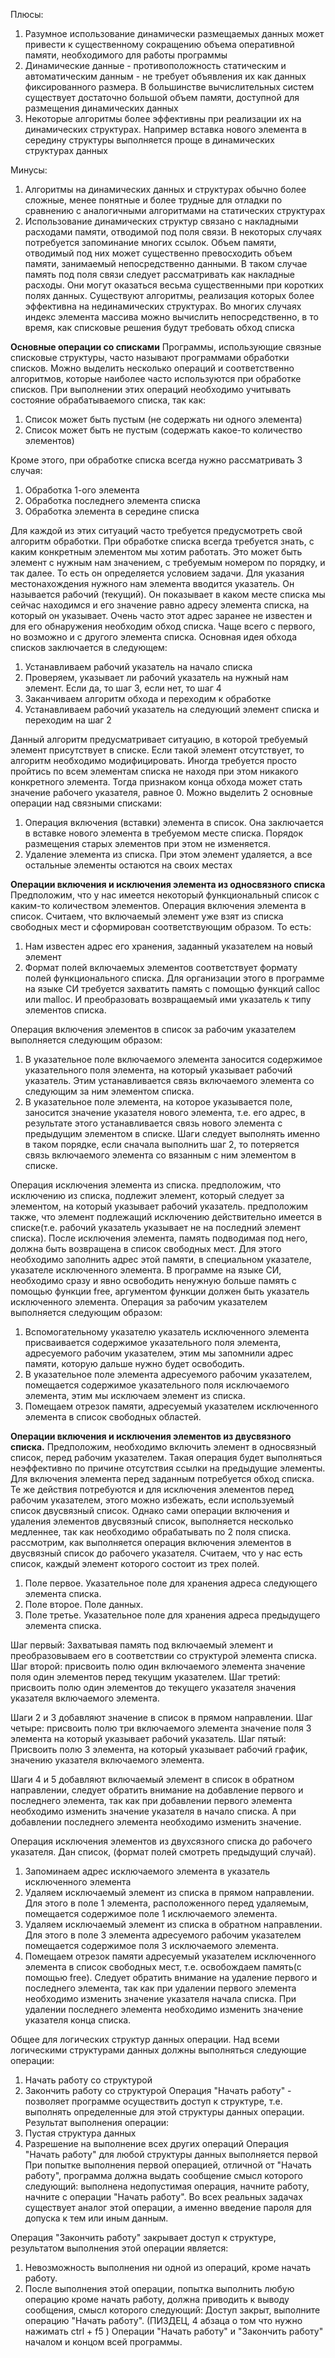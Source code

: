 Плюсы:
1. Разумное использование динамически размещаемых данных может привести к существенному сокращению объема оперативной памяти, необходимого для работы программы
2. Динамические данные - противоположность статическим и автоматическим данным - не требует объявления их как данных фиксированного размера. В большинстве вычислительных систем существует достаточно большой объем памяти, доступной для размещения динамических данных
3. Некоторые алгоритмы более эффективны при реализации их на динамических структурах. Например вставка нового элемента в середину структуры выполняется проще в динамических структурах данных

Минусы:
1. Алгоритмы на динамических данных и структурах обычно более сложные, менее понятные и более трудные для отладки по сравнению с аналогичными алгоритмами на статических структурах
2. Использование динамических структур связано с накладными расходами памяти, отводимой под поля связи. В некоторых случаях потребуется запоминание многих ссылок. Объем памяти, отводимый под них может существенно превосходить объем памяти, занимаемый непосредственно данными. В таком случае память под поля связи следует рассматривать как накладные расходы. Они могут оказаться весьма существенными при коротких полях данных. Существуют алгоритмы, реализация которых более эффективна на нединамических структурах. Во многих случаях индекс элемента массива можно вычислить непосредственно, в то время, как списковые решения будут требовать обход списка

**Основные операции со списками**
Программы, использующие связные списковые структуры, часто называют программами обработки списков. Можно выделить несколько операций и соответственно алгоритмов, которые наиболее часто используются при обработке списков. При выполнении этих операций необходимо учитывать состояние обрабатываемого списка, так как:
1. Список может быть пустым (не содержать ни одного элемента)
2. Список может быть не пустым (содержать какое-то количество элементов)

Кроме этого, при обработке списка всегда нужно рассматривать 3 случая:
1. Обработка 1-ого элемента
2. Обработка последнего элемента списка
3. Обработка элемента в середине списка

Для каждой из этих ситуаций часто требуется предусмотреть свой алгоритм обработки. При обработке списка всегда требуется знать, с каким конкретным элементом мы хотим работать. Это может быть элемент с нужным нам значением, с требуемым номером по порядку, и так далее. То есть он определяется условием задачи.
Для указания местонахождения нужного нам элемента вводится указатель. Он называется рабочий (текущий). Он показывает в каком месте списка мы сейчас находимся и его значение равно адресу элемента списка, на который он указывает. Очень часто этот адрес заранее не известен и для его обнаружения необходим обход списка. Чаще всего с первого, но возможно и с другого элемента списка. Основная идея обхода списков заключается в следующем: 
1. Устанавливаем рабочий указатель на начало списка
2. Проверяем, указывает ли рабочий указатель на нужный нам элемент. Если да, то шаг 3, если нет, то шаг 4
3. Заканчиваем алгоритм обхода и переходим к обработке
4. Устанавливаем рабочий указатель на следующий элемент списка и переходим на шаг 2

Данный алгоритм предусматривает ситуацию, в которой требуемый элемент присутствует в списке. Если такой элемент отсутствует, то алгоритм необходимо модифицировать. Иногда требуется просто пройтись по всем элементам списка не находя при этом никакого конкретного элемента. Тогда признаком конца обхода может стать значение рабочего указателя, равное 0. Можно выделить 2 основные операции над связными списками:
1. Операция включения (вставки) элемента в список. Она заключается в вставке нового элемента в требуемом месте списка. Порядок размещения старых элементов при этом не изменяется.
2. Удаление элемента из списка. При этом элемент удаляется, а все остальные элементы остаются на своих местах

**Операции включения и исключения элемента из односвязного списка**
Предположим, что у нас имеется некоторый функциональный список с каким-то количеством элементов.
Операция включения элемента в список. Считаем, что включаемый элемент уже взят из списка свободных мест и сформирован соответствующим образом. То есть:
1. Нам известен адрес его хранения, заданный указателем на новый элемент
2. Формат полей включаемых элементов соответствует формату полей функционального списка. Для организации этого в программе на языке СИ требуется захватить память с помощью функций calloc или malloc. И преобразовать возвращаемый ими указатель к типу элементов списка.

Операция включения элементов в список за рабочим указателем выполняется следующим образом:
1. В указательное поле включаемого элемента заносится содержимое указательного поля элемента, на который указывает рабочий указатель. Этим устанавливается связь включаемого элемента со следующим за ним элементом списка.
2. В указательное поле элемента, на которое указывается поле, заносится значение указателя нового элемента, т.е. его адрес, в результате этого устанавливается связь нового элемента с предыдущим элементом в списке.
Шаги следует выполнять именно в таком порядке, если сначала выполнить шаг 2, то потеряется связь включаемого элемента со вязанным с ним элементом в списке. 

Операция исключения элемента из списка.
предположим, что исключению из списка, подлежит элемент, который следует за элементом, на который указывает рабочий указатель. предположим также, что элемент подлежащий исключению действительно имеется в списке(т.е. рабочий указатель указывает не на последний элемент списка). После исключения элемента, память подводимая под него, должна быть возвращена в список свободных мест. Для этого необходимо заполнить адрес этой памяти, в специальном указателе, указателе исключенного элемента. В программе на языке СИ, необходимо сразу и явно освободить ненужную больше память с помощью функции free, аргументом функции должен быть указатель исключенного элемента. Операция за рабочим указателем выполняется следующим образом:
1. Вспомогательному указателю указатель исключенного элемента присваивается содержимое указательного поля элемента, адресуемого рабочим указателем, этим мы запомнили адрес памяти, которую дальше нужно будет освободить.
2. В указательное поле элемента адресуемого рабочим указателем, помещается содержимое указательного поля исключаемого элемента, этим мы исключаем элемент из списка.
3. Помещаем отрезок памяти, адресуемый указателем исключенного элемента в список свободных областей. 

**Операции включения и исключения элементов из двусвязного списка.** 
Предположим, необходимо включить элемент в односвязный список, перед рабочим указателем. Такая операция будет выполняться неэффективно по причине отсутствия ссылки на предыдущие элементы. Для включения элемента перед заданным потребуется обход списка. Те же действия потребуются и для исключения элементов перед рабочим указателем, этого можно избежать, если используемый список двусвязный список. Однако сами операции включения и удаления элементов двусвязный список, выполняется несколько медленнее, так как необходимо обрабатывать по 2 поля списка. рассмотрим, как выполняется операция включения элементов в двусвязный список до рабочего указателя. Считаем, что у нас есть список, каждый элемент которого состоит из трех полей.
1. Поле первое. Указательное поле для хранения адреса следующего элемента списка.
2. Поле второе. Поле данных.
3. Поле третье. Указательное поле для хранения адреса предыдущего элемента списка.

Шаг первый: Захватывая память под включаемый элемент и преобразовываем его в соответствии со структурой элемента списка.
Шаг второй: присвоить полю один включаемого элемента значение поля один элементов перед текущим указателем.
Шаг третий: присвоить полю один элементов до текущего указателя значения указателя включаемого элемента.

Шаги 2 и 3 добавляют значение в список в прямом направлении.
Шаг четыре: присвоить полю три включаемого элемента значение поля 3 элемента на который указывает рабочий указатель.
Шаг пятый: Присвоить полю 3 элемента, на который указывает рабочий график, значению указателя включаемого элемента.

Шаги 4 и 5 добавляют включаемый элемент в список в обратном направлении, следует обратить внимание на добавление первого и последнего элемента, так как при добавлении первого элемента необходимо изменить значение указателя в начало списка. А при добавлении последнего элемента необходимо изменить значение. 

Операция исключения элементов из двухсязного списка до рабочего указателя. Дан список, (формат полей смотреть предыдущий случай). 
1. Запоминаем адрес исключаемого элемента в указатель исключенного элемента
2. Удаляем исключаемый элемент из списка в прямом направлении. Для этого в поле 1 элемента, расположенного перед удаляемым, помещается содержимое поле 1 исключаемого элемента.
3. Удаляем исключаемый элемент из списка в обратном направлении. Для этого в поле 3 элемента адресуемого рабочим указателем помещается содержимое поля 3 исключаемого элемента.
4. Помещаем отрезок памяти адресуемый указателем исключенного элемента в список свободных мест, т.е. освобождаем память(с помощью free). Следует обратить внимание на удаление первого и последнего элемента, так как при удалении первого элемента необходимо изменить значение указателя начала списка. При удалении последнего элемента необходимо изменить значение указателя конца списка.

Общее для логических структур данных операции. 
Над всеми логическими структурами данных должны выполняться следующие операции:
1. Начать работу со структурой
2. Закончить работу со структурой
Операция "Начать работу" - позволяет программе осуществить доступ к структуре, т.е. выполнять определенные для этой структуры данных операции. Результат выполнения операции:
1. Пустая структура данных
2. Разрешение на выполнение всех других операций
Операция "Начать работу" для любой структуры данных выполняется первой
При попытке выполнения первой операцией, отличной от "Начать работу", программа должна выдать сообщение смысл которого следующий: выполнена недопустимая операция, начните работу, начните с операции "Начать работу". Во всех реальных задачах существует аналог этой операции, а именно введение пароля для допуска к тем или иным данным.

Операция "Закончить работу" закрывает доступ к структуре, результатом выполнения этой операции является:
1. Невозможность выполнения ни одной из операций, кроме начать работу.
2. После выполнения этой операции, попытка выполнить любую операцию кроме начать работу, должна приводить к выводу сообщения, смысл которого следующий: Доступ закрыт, выполните операцию "Начать работу".
(ПИЗДЕЦ, 4 абзаца о том что нужно нажимать ctrl + f5 )
Операции "Начать работу" и "Закончить работу" началом и концом всей программы.